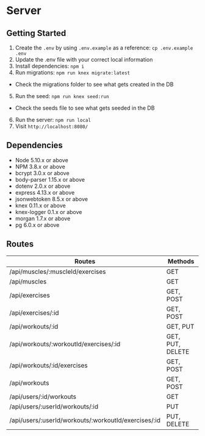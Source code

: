 # Server

## Getting Started

1. Create the `.env` by using `.env.example` as a reference: `cp .env.example .env`
2. Update the .env file with your correct local information
3. Install dependencies: `npm i`
4. Run migrations: `npm run knex migrate:latest`
  - Check the migrations folder to see what gets created in the DB
5. Run the seed: `npm run knex seed:run`
  - Check the seeds file to see what gets seeded in the DB
6. Run the server: `npm run local`
7. Visit `http://localhost:8080/`

## Dependencies

- Node 5.10.x or above
- NPM 3.8.x or above
- bcrypt 3.0.x or above
- body-parser 1.15.x or above
- dotenv 2.0.x or above
- express 4.13.x or above
- jsonwebtoken 8.5.x or above
- knex 0.11.x or above
- knex-logger 0.1.x or above
- morgan 1.7.x or above
- pg 6.0.x or above


## Routes

| Routes                                                | Methods                 |
|-------------------------------------------------------|-------------------------|
|/api/muscles/:muscleId/exercises                       | GET                     |
|/api/muscles                                           | GET                     |
|/api/exercises                                         | GET, POST               |
|/api/exercises/:id                                     | GET, POST               |
|/api/workouts/:id                                      | GET, PUT                |
|/api/workouts/:workoutId/exercises/:id                 | GET, PUT, DELETE        |
|/api/workouts/:id/exercises                            | GET, POST               |
|/api/workouts                                          | GET, POST               |
|/api/users/:id/workouts                                | GET                     |
|/api/users/:userId/workouts/:id                        | PUT                     |
|/api/users/:userId/workouts/:workoutId/exercises/:id   | PUT, DELETE             |

